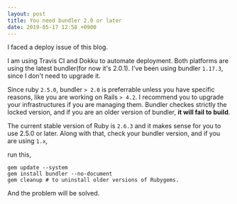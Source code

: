 ```yaml
---
layout: post
title: You need bundler 2.0 or later
date: 2019-05-17 12:58 +0900
---
```


I faced a deploy issue of this blog.

I am using Travis CI and Dokku to automate deployment. Both platforms are using the latest bundler(for now it's 2.0.1).
I've been using bundler `1.17.3`, since I don't need to upgrade it.

Since ruby `2.5.0`, bundler `> 2.0` is preferrable unless you have specific reasons, like you are working on Rails `> 4.2`. I recommend you to upgrade your infrastructures if you are managing them. Bundler checkes strictly the locked version, and if you are an older version of bundler, **it will fail to build**.

The current stable version of Ruby is `2.6.3` and it makes sense for you to use 2.5.0 or later. Along with that, check your bundler version, and if you are using `1.x`,

run this,

```
gem update --system
gem install bundler --no-document
gem cleanup # to uninstall older versions of Rubygems.
```

And the problem will be solved.
